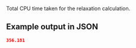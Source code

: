 Total CPU time taken for the relaxation calculation.





## Example output in JSON

```json
356.181
```

